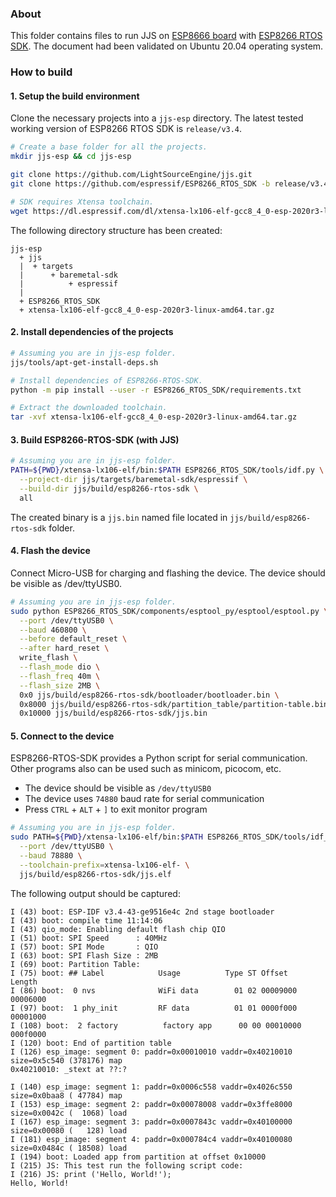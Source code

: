 ### About

This folder contains files to run JJS on
[ESP8666 board](https://www.espressif.com/en/products/socs/esp8266) with
[ESP8266 RTOS SDK](https://docs.espressif.com/projects/esp8266-rtos-sdk/en/latest/).
The document had been validated on Ubuntu 20.04 operating system.

### How to build

#### 1. Setup the build environment

Clone the necessary projects into a `jjs-esp` directory.
The latest tested working version of ESP8266 RTOS SDK is `release/v3.4`.

```sh
# Create a base folder for all the projects.
mkdir jjs-esp && cd jjs-esp

git clone https://github.com/LightSourceEngine/jjs.git
git clone https://github.com/espressif/ESP8266_RTOS_SDK -b release/v3.4

# SDK requires Xtensa toolchain.
wget https://dl.espressif.com/dl/xtensa-lx106-elf-gcc8_4_0-esp-2020r3-linux-amd64.tar.gz
```

The following directory structure has been created:

```
jjs-esp
  + jjs
  |  + targets
  |      + baremetal-sdk
  |          + espressif
  |
  + ESP8266_RTOS_SDK
  + xtensa-lx106-elf-gcc8_4_0-esp-2020r3-linux-amd64.tar.gz
```

#### 2. Install dependencies of the projects

```sh
# Assuming you are in jjs-esp folder.
jjs/tools/apt-get-install-deps.sh

# Install dependencies of ESP8266-RTOS-SDK.
python -m pip install --user -r ESP8266_RTOS_SDK/requirements.txt

# Extract the downloaded toolchain.
tar -xvf xtensa-lx106-elf-gcc8_4_0-esp-2020r3-linux-amd64.tar.gz
```

#### 3. Build ESP8266-RTOS-SDK (with JJS)

```sh
# Assuming you are in jjs-esp folder.
PATH=${PWD}/xtensa-lx106-elf/bin:$PATH ESP8266_RTOS_SDK/tools/idf.py \
  --project-dir jjs/targets/baremetal-sdk/espressif \
  --build-dir jjs/build/esp8266-rtos-sdk \
  all
```

The created binary is a `jjs.bin` named file located in `jjs/build/esp8266-rtos-sdk` folder.

#### 4. Flash the device

Connect Micro-USB for charging and flashing the device. The device should be visible as /dev/ttyUSB0.

```sh
# Assuming you are in jjs-esp folder.
sudo python ESP8266_RTOS_SDK/components/esptool_py/esptool/esptool.py \
  --port /dev/ttyUSB0 \
  --baud 460800 \
  --before default_reset \
  --after hard_reset \
  write_flash \
  --flash_mode dio \
  --flash_freq 40m \
  --flash_size 2MB \
  0x0 jjs/build/esp8266-rtos-sdk/bootloader/bootloader.bin \
  0x8000 jjs/build/esp8266-rtos-sdk/partition_table/partition-table.bin \
  0x10000 jjs/build/esp8266-rtos-sdk/jjs.bin
```

#### 5. Connect to the device

ESP8266-RTOS-SDK provides a Python script for serial communication.
Other programs also can be used such as minicom, picocom, etc.

* The device should be visible as `/dev/ttyUSB0`
* The device uses `74880` baud rate for serial communication
* Press `CTRL` + `ALT` + `]` to exit monitor program

```sh
# Assuming you are in jjs-esp folder.
sudo PATH=${PWD}/xtensa-lx106-elf/bin:$PATH ESP8266_RTOS_SDK/tools/idf_monitor.py \
  --port /dev/ttyUSB0 \
  --baud 78880 \
  --toolchain-prefix=xtensa-lx106-elf- \
  jjs/build/esp8266-rtos-sdk/jjs.elf
```

The following output should be captured:

```
I (43) boot: ESP-IDF v3.4-43-ge9516e4c 2nd stage bootloader
I (43) boot: compile time 11:14:06
I (43) qio_mode: Enabling default flash chip QIO
I (51) boot: SPI Speed      : 40MHz
I (57) boot: SPI Mode       : QIO
I (63) boot: SPI Flash Size : 2MB
I (69) boot: Partition Table:
I (75) boot: ## Label            Usage          Type ST Offset   Length
I (86) boot:  0 nvs              WiFi data        01 02 00009000 00006000
I (97) boot:  1 phy_init         RF data          01 01 0000f000 00001000
I (108) boot:  2 factory          factory app      00 00 00010000 000f0000
I (120) boot: End of partition table
I (126) esp_image: segment 0: paddr=0x00010010 vaddr=0x40210010 size=0x5c540 (378176) map
0x40210010: _stext at ??:?

I (140) esp_image: segment 1: paddr=0x0006c558 vaddr=0x4026c550 size=0x0baa8 ( 47784) map
I (153) esp_image: segment 2: paddr=0x00078008 vaddr=0x3ffe8000 size=0x0042c (  1068) load
I (167) esp_image: segment 3: paddr=0x0007843c vaddr=0x40100000 size=0x00080 (   128) load
I (181) esp_image: segment 4: paddr=0x000784c4 vaddr=0x40100080 size=0x0484c ( 18508) load
I (194) boot: Loaded app from partition at offset 0x10000
I (215) JS: This test run the following script code: 
I (216) JS: print ('Hello, World!');
Hello, World!
```

